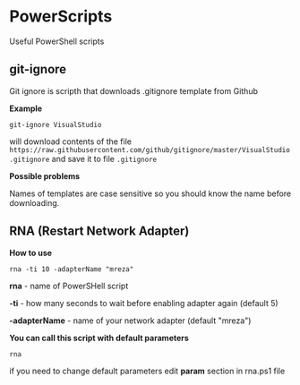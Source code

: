 # PowerScripts
Useful PowerShell scripts

## git-ignore

Git ignore is scripth that downloads .gitignore template from Github

**Example**
```
git-ignore VisualStudio
```
will download contents of the file `https://raw.githubusercontent.com/github/gitignore/master/VisualStudio.gitignore` and save it to file `.gitignore`

**Possible problems**

Names of templates are case sensitive so you should know the name before downloading.


## RNA (Restart Network Adapter)

**How to use**
```
rna -ti 10 -adapterName "mreza"
```
**rna** - name of PowerSHell script

**-ti** - how many seconds to wait before enabling adapter again (default 5)

**-adapterName** - name of your network adapter (default "mreza")

**You can call this script with default parameters**
```
rna
```
if you need to change default parameters edit **param** section in rna.ps1 file
